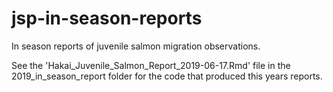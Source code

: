 # jsp-in-season-reports
In season reports of juvenile salmon migration observations.

See the 'Hakai_Juvenile_Salmon_Report_2019-06-17.Rmd' file in the 2019_in_season_report folder for the code that produced this years reports.
